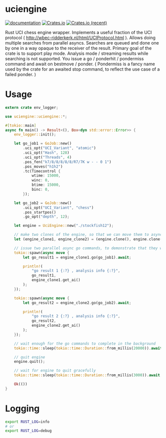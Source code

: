 # uciengine

[![documentation](https://docs.rs/uciengine/badge.svg)](https://docs.rs/uciengine) [![Crates.io](https://img.shields.io/crates/v/uciengine.svg)](https://crates.io/crates/uciengine) [![Crates.io (recent)](https://img.shields.io/crates/dr/uciengine)](https://crates.io/crates/uciengine)

Rust UCI chess engine wrapper. Implements a useful fraction of the UCI protocol ( http://wbec-ridderkerk.nl/html/UCIProtocol.html ). Allows doing multiple searches from parallel asyncs. Searches are queued and done one by one in a way opaque to the receiver of the result. Primary goal of the crate is to support play mode. Analysis mode / streaming results while searching is not supported. You issue a go / ponderhit / pondermiss command and await on bestmove / ponder. ( Pondermiss is a fancy name used by the crate for an awaited stop command, to reflect the use case of a failed ponder. )

# Usage

```rust
extern crate env_logger;

use uciengine::uciengine::*;

#[tokio::main]
async fn main() -> Result<(), Box<dyn std::error::Error>> {
    env_logger::init();

    let go_job1 = GoJob::new()
        .uci_opt("UCI_Variant", "atomic")
        .uci_opt("Hash", 128)
        .uci_opt("Threads", 4)
        .pos_fen("k7/8/8/8/8/8/R7/7K w - - 0 1")
        .pos_moves("h1h2")
        .tc(Timecontrol {
            wtime: 15000,
            winc: 0,
            btime: 15000,
            binc: 0,
        });

    let go_job2 = GoJob::new()
        .uci_opt("UCI_Variant", "chess")
        .pos_startpos()
        .go_opt("depth", 12);

    let engine = UciEngine::new("./stockfish12");

    // make two clones of the engine, so that we can move them to async blocks
    let (engine_clone1, engine_clone2) = (engine.clone(), engine.clone());

    // issue two parallel async go commands, to demonstrate that they will be queued and processed one a time
    tokio::spawn(async move {
        let go_result1 = engine_clone1.go(go_job1).await;

        println!(
            "go result 1 {:?} , analysis info {:?}",
            go_result1,
            engine_clone1.get_ai()
        );
    });

    tokio::spawn(async move {
        let go_result2 = engine_clone2.go(go_job2).await;

        println!(
            "go result 2 {:?} , analysis info {:?}",
            go_result2,
            engine_clone2.get_ai()
        );
    });

    // wait enough for the go commands to complete in the background
    tokio::time::sleep(tokio::time::Duration::from_millis(20000)).await;

    // quit engine
    engine.quit();

    // wait for engine to quit gracefully
    tokio::time::sleep(tokio::time::Duration::from_millis(3000)).await;

    Ok(())
}
```

# Logging

```bash
export RUST_LOG=info
# or
export RUST_LOG=debug
```
